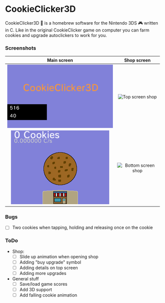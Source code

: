 # CookieClicker3D  
CookieClicker3D 🍪 is a homebrew software for the Nintendo 3DS 🎮 written in C. Like in the original CookieClicker game on computer you can farm cookies and upgrade autoclickers to work for you.

### Screenshots
| Main screen | Shop screen |
| :---: | :---: |
| ![Top screen in main screen](https://raw.githubusercontent.com/ChrisCross19/CoockieClicker3D/main/2031-10-19_20-04-38.999_top.bmp) | ![Top screen shop](https://raw.githubusercontent.com/ChrisGleich1AufsMaul/CoockieClicker3D/main/2022-03-10_21-04-05.496_top.bmp) |
| ![Bottom screen in main screen](https://github.com/ChrisCross19/CoockieClicker3D/blob/main/2031-10-19_20-04-38.999_bot.bmp) | ![Bottom screen shop](https://raw.githubusercontent.com/ChrisGleich1AufsMaul/CoockieClicker3D/main/2022-03-10_21-04-05.496_bot.bmp) |  

  
### Bugs
- [ ] Two cookies when tapping, holding and releasing once on the cookie
  
### ToDo
- Shop:
  - [ ] Slide up animation when opening shop
  - [ ] Adding "buy upgrade" symbol
  - [ ] Adding details on top screen
  - [ ] Adding more upgrades

- General stuff
  - [ ] Save/load game scores
  - [ ] Add 3D support
  - [ ] Add falling cookie animation
